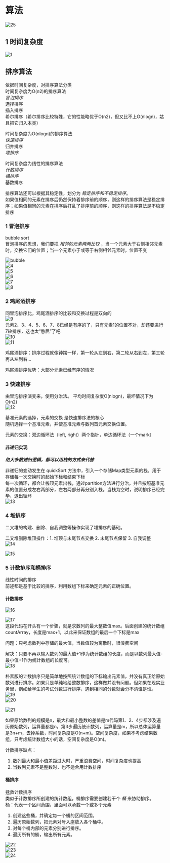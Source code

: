 # 算法

![25](images/2022-06-03-11-02-14.png)  

## 1 时间复杂度

![1](images/2022-06-02-14-58-00.png)  

## 排序算法

依据时间复杂度，对排序算法分类  
时间复杂度为O(n2)的排序算法  
*冒泡排序*  
选择排序  
插入排序  
希尔排序（希尔排序比较特殊，它的性能略优于O(n2)，但又比不上O(nlogn)，姑且把它归入本类）  

时间复杂度为O(nlogn)的排序算法  
*快速排序*  
归并排序  
*堆排序*  

时间复杂度为线性的排序算法  
*计数排序*  
*桶排序*  
基数排序  

排序算法还可以根据其稳定性，划分为 *稳定排序和不稳定排序*。  
如果值相同的元素在排序后仍然保持着排序前的顺序，则这样的排序算法是稳定排序；如果值相同的元素在排序后打乱了排序前的顺序，则这样的排序算法是不稳定排序  

### 1 冒泡排序

bubble sort  
冒泡排序的思想，我们要把 *相邻的元素两两比较* ，当一个元素大于右侧相邻元素时，交换它们的位置；当一个元素小于或等于右侧相邻元素时，位置不变  

![bubble](images/2022-06-03-08-47-11.png)  
![4](images/2022-06-03-08-52-59.png)  
![5](images/2022-06-03-08-53-20.png)  
![6](images/2022-06-03-08-53-47.png)  
![7](images/2022-06-03-08-54-16.png)  
![8](images/2022-06-03-08-54-34.png)  

### 2 鸡尾酒排序

同冒泡排序比，鸡尾酒排序的比较和交换过程是双向的  
![9](images/2022-06-03-08-56-51.png)  
元素2、3、4、5、6、7、8已经是有序的了，只有元素1的位置不对，却还要进行7轮排序，这也太“憋屈”了吧  
![10](images/2022-06-03-08-58-28.png)  
![11](images/2022-06-03-08-58-42.png)  

鸡尾酒排序：排序过程就像钟摆一样，第一轮从左到右，第二轮从右到左，第三轮再从左到右...  

鸡尾酒排序优势：大部分元素已经有序的情况  

### 3 快速排序

由冒泡排序演变来，使用分治法。 平均时间复杂度O(nlogn)，最坏情况下为O(n2)  
![12](images/2022-06-03-09-08-07.png)  

基准元素的选择，元素的交换 是快速排序法的核心  
随机选择一个基准元素，并使基准元素与数列首元素交换位置。  

元素的交换：双边循环法（left, right）两个指针，单边循环法（一个mark）  

#### 非递归实现

***绝大多数递归逻辑，都可以用栈的方式来代替***  

非递归的变动发生在 quickSort 方法中，引入一个存储Map类型元素的栈，用于存储每一次交换时的起始下标和结束下标  
每一次循环，都会让栈顶元素出栈，通过partition方法进行分治，并且按照基准元素的位置分成左右两部分，左右两部分再分别入栈。当栈为空时，说明排序已经完毕，退出循环  
![13](images/2022-06-03-09-45-05.png)  

### 4 堆排序

二叉堆的构建、删除、自我调整等操作实现了堆排序的基础。  

二叉堆删除堆顶操作：1. 堆顶与末尾节点交换 2. 末尾节点保留 3. 自我调整  
![14](images/2022-06-03-09-49-32.png)  

![15](images/2022-06-03-10-01-23.png)  

### 5 计数排序和桶排序

线性时间的排序  
前述都是基于比较的排序，利用数组下标来确定元素的正确位置。  

#### 计数排序

![16](images/2022-06-03-10-07-39.png)  

![17](images/2022-06-03-10-11-01.png)  
这段代码在开头有一个步骤，就是求数列的最大整数值max。后面创建的统计数组countArray，长度是max+1，以此来保证数组的最后一个下标是max  

问题：只考虑数列中存储的最大值，当数值较为离散时，很浪费空间  

解决：只要不再以输入数列的最大值+1作为统计数组的长度，而是以数列最大值-最小值+1作为统计数组的长度可。  
![18](images/2022-06-03-10-15-11.png)  

朴素版的计数排序只是简单地按照统计数组的下标输出元素值，并没有真正给原始数列进行排序。如果只是单纯地给整数排序，这样做并没有问题。但如果在现实业务里，例如给学生的考试分数进行排序，遇到相同的分数就会分不清谁是谁。  
![19](images/2022-06-03-10-21-55.png)  
![20](images/2022-06-03-10-23-03.png)  

![21](images/2022-06-03-10-26-10.png)  

如果原始数列的规模是n，最大和最小整数的差值是m代码第1、2、4步都涉及遍历原始数列，运算量都是n，第3步遍历统计数列，运算量是m，所以总体运算量是3n+m，去掉系数，时间复杂度是O(n+m)。空间复杂度，如果不考虑结果数组，只考虑统计数组大小的话，空间复杂度是O(m)。  

计数排序缺点：

1. 数列最大和最小值差距过大时，严重浪费空间，时间复杂度也提高  
2. 当数列元素不是整数时，也不适合用计数排序  

#### 桶排序

拯救计数排序  
类似于计数排序所创建的统计数组，桶排序需要创建若干个 *桶* 来协助排序。  
桶：代表一个区间范围，里面可以承载一个或多个元素  

1. 创建这些桶，并确定每一个桶的区间范围。  
2. 遍历原始数列，把元素对号入座放入各个桶中。
3. 对每个桶内部的元素分别进行排序。
4. 遍历所有的桶，输出所有元素。

![22](images/2022-06-03-10-51-15.png)  
![23](images/2022-06-03-10-54-44.png)  
![24](images/2022-06-03-10-55-18.png)  
